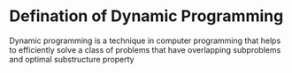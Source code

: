 # Defination of Dynamic Programming
Dynamic programming is a technique in computer programming that helps to efficiently solve a class of problems that have overlapping subproblems and optimal substructure property